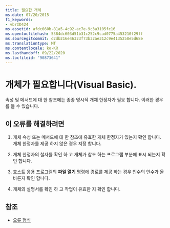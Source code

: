 ```yaml
---
title: 필요한 개체
ms.date: 07/20/2015
f1_keywords:
- vbrID424
ms.assetid: afdc660b-81a5-4c92-ac7e-9c3a3105fc16
ms.openlocfilehash: 5384dc603d51b31c252c9cad0775a453210f29ff
ms.sourcegitcommit: d2db216e46323f73b32ae312c9e4135258e5d68e
ms.translationtype: MT
ms.contentlocale: ko-KR
ms.lasthandoff: 09/22/2020
ms.locfileid: "90873641"
---
```

# <a name="object-required-visual-basic"></a>개체가 필요합니다(Visual Basic).

속성 및 메서드에 대 한 참조에는 종종 명시적 개체 한정자가 필요 합니다. 이러한 경우를 들 수 있습니다.  
  
## <a name="to-correct-this-error"></a>이 오류를 해결하려면  
  
1. 개체 속성 또는 메서드에 대 한 참조에 유효한 개체 한정자가 있는지 확인 합니다. 개체 한정자를 제공 하지 않은 경우 지정 합니다.  
  
2. 개체 한정자의 철자를 확인 하 고 개체가 참조 하는 프로그램 부분에 표시 되는지 확인 합니다.  
  
3. 호스트 응용 프로그램의 **파일 열기** 명령에 경로를 제공 하는 경우 인수의 인수가 올바른지 확인 합니다.  
  
4. 개체의 설명서를 확인 하 고 작업이 유효한 지 확인 합니다.  
  
## <a name="see-also"></a>참조

- [오류 형식](../../programming-guide/language-features/error-types.md)
